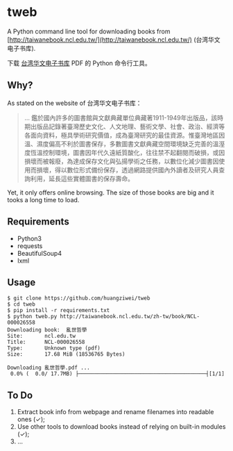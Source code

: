 # tweb

A Python command line tool for downloading books from [http://taiwanebook.ncl.edu.tw/](http://taiwanebook.ncl.edu.tw/) (台湾华文电子书库).

下载 [台湾华文电子书库](http://taiwanebook.ncl.edu.tw/) PDF 的 Python 命令行工具。

## Why?

As stated on the website of 台湾华文电子书库：

> ... 鑑於國內許多的圖書館與文獻典藏單位典藏著1911-1949年出版品，該時期出版品記錄著臺灣歷史文化、人文地理、藝術文學、社會、政治、經濟等各面向資料，極具學術研究價值，成為臺灣研究的最佳資源。惟臺灣地區因溫、濕度偏高不利於圖書保存，多數圖書文獻典藏空間環境缺乏完善的溫溼度恆溫控制環境，圖書因年代久遠紙質酸化，往往禁不起翻閱而破損，或因損壞而被報廢，為達成保存文化與弘揚學術之任務，以數位化減少圖書因使用而損壞，得以數位形式備份保存，透過網路提供國內外讀者及研究人員查詢利用，延長這些實體圖書的保存壽命。

Yet, it only offers online browsing. The size of those books are big and it tooks a long time to load.  

## Requirements

- Python3
- requests
- BeautifulSoup4
- lxml

## Usage

	$ git clone https://github.com/huangziwei/tweb
	$ cd tweb
	$ pip install -r requirements.txt
	$ python tweb.py http://taiwanebook.ncl.edu.tw/zh-tw/book/NCL-000026558
	Downloading book:  亂世哲學
	Site:       ncl.edu.tw
	Title:      NCL-000026558
	Type:       Unknown type (pdf)
	Size:       17.68 MiB (18536765 Bytes)

	Downloading 亂世哲學.pdf ...
	 0.0% (  0.0/ 17.7MB) ├─────────────────────────────────────────┤[1/1]

## To Do

1. Extract book info from webpage and rename filenames into readable ones (✓);
2. Use other tools to download books instead of relying on built-in modules (✓);
3. ...
